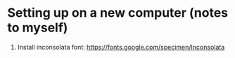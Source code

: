 # Setting up on a new computer (notes to myself)

1. Install inconsolata font: https://fonts.google.com/specimen/Inconsolata
